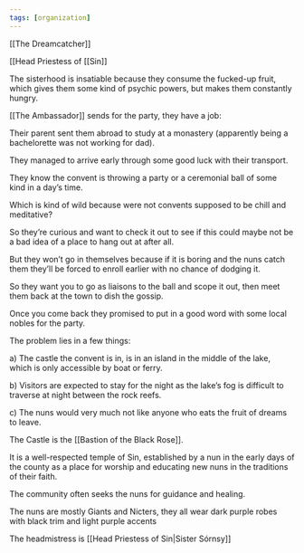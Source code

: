 ```yaml
---
tags: [organization]
---
```


[[The Dreamcatcher]]

[[Head Priestess of [[Sin]]
           

The sisterhood is insatiable because they consume the fucked-up fruit, which gives them some kind of psychic powers, but makes them constantly hungry.

[[The Ambassador]] sends for the party, they have a job:

Their parent sent them abroad to study at a monastery (apparently being a bachelorette was not working for dad).

They managed to arrive early through some good luck with their transport.

They know the convent is throwing a party or a ceremonial ball of some kind in a day’s time.

Which is kind of wild because were not convents supposed to be chill and meditative?

So they’re curious and want to check it out to see if this could maybe not be a bad idea of a place to hang out at after all.

But they won’t go in themselves because if it is boring and the nuns catch them they’ll be forced to enroll earlier with no chance of dodging it.

So they want you to go as liaisons to the ball and scope it out, then meet them back at the town to dish the gossip.

Once you come back they promised to put in a good word with some local nobles for the party.

The problem lies in a few things:

a) The castle the convent is in, is in an island in the middle of the lake, which is only accessible by boat or ferry.

b) Visitors are expected to stay for the night as the lake’s fog is difficult to traverse at night between the rock reefs.

c) The nuns would very much not like anyone who eats the fruit of dreams to leave.

The Castle is the [[Bastion of the Black Rose]].

It is a well-respected temple of Sin, established by a nun in the early days of the county as a place for worship and educating new nuns in the traditions of their faith.

The community often seeks the nuns for guidance and healing.

The nuns are mostly Giants and Nicters, they all wear dark purple robes with black trim and light purple accents

The headmistress is [[Head Priestess of Sin|Sister Sórnsy]]
